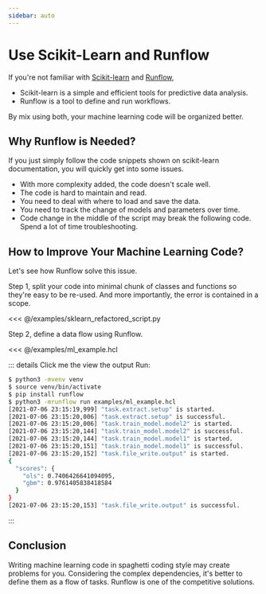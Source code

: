 ```yaml
---
sidebar: auto
---
```


# Use Scikit-Learn and Runflow

If you're not familiar with [Scikit-learn](https://scikit-learn.org/) and [Runflow](https://runflow.org),

* Scikit-learn is a simple and efficient tools for predictive data analysis.
* Runflow is a tool to define and run workflows.

By mix using both, your machine learning code will be organized better.

## Why Runflow is Needed?

If you just simply follow the code snippets shown on scikit-learn documentation,
you will quickly get into some issues.

* With more complexity added, the code doesn't scale well.
* The code is hard to maintain and read.
* You need to deal with where to load and save the data.
* You need to track the change of models and parameters over time.
* Code change in the middle of the script may break the following code. Spend a lot of time troubleshooting.

## How to Improve Your Machine Learning Code?

Let's see how Runflow solve this issue.

Step 1, split your code into minimal chunk of classes and functions so they're easy to be re-used. And more importantly, the error is contained in a scope.

<<< @/examples/sklearn_refactored_script.py

Step 2, define a data flow using Runflow.

<<< @/examples/ml_example.hcl

::: details Click me the view the output
Run:
```bash
$ python3 -mvenv venv
$ source venv/bin/activate
$ pip install runflow
$ python3 -mrunflow run examples/ml_example.hcl
[2021-07-06 23:15:19,999] "task.extract.setup" is started.
[2021-07-06 23:15:20,006] "task.extract.setup" is successful.
[2021-07-06 23:15:20,006] "task.train_model.model2" is started.
[2021-07-06 23:15:20,144] "task.train_model.model2" is successful.
[2021-07-06 23:15:20,144] "task.train_model.model1" is started.
[2021-07-06 23:15:20,151] "task.train_model.model1" is successful.
[2021-07-06 23:15:20,152] "task.file_write.output" is started.
{
  "scores": {
    "ols": 0.7406426641094095,
    "gbm": 0.9761405838418584
  }
}
[2021-07-06 23:15:20,153] "task.file_write.output" is successful.
```
:::

## Conclusion

Writing machine learning code in spaghetti coding style may create problems for you.
Considering the complex dependencies, it's better to define them as a flow of tasks.
Runflow is one of the competitive solutions.
